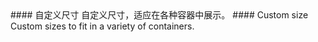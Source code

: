 <cn>
#### 自定义尺寸
自定义尺寸，适应在各种容器中展示。
</cn>

<us>
#### Custom size
Custom sizes to fit in a variety of containers.
</us>
